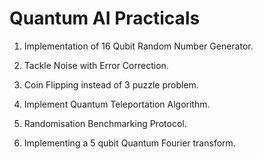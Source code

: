 # Quantum AI Practicals

1. Implementation of 16 Qubit Random Number Generator.

2. Tackle Noise with Error Correction.

3. Coin Flipping instead of 3 puzzle problem.

4. Implement Quantum Teleportation Algorithm.

5. Randomisation Benchmarking Protocol.

6. Implementing a 5 qubit Quantum Fourier transform.